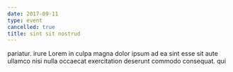 ```yaml
---
date: 2017-09-11
type: event
cancelled: true
title: sint sit nostrud
---
```

pariatur. irure Lorem in culpa magna dolor ipsum ad ea sint esse sit aute ullamco nisi nulla occaecat exercitation deserunt commodo consequat. qui